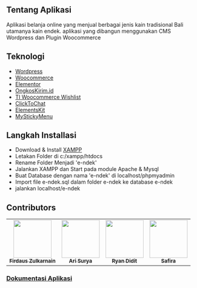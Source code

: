 ## Tentang Aplikasi
Aplikasi belanja online yang menjual berbagai jenis kain tradisional Bali utamanya kain endek. aplikasi yang dibangun menggunakan CMS Wordpress dan Plugin Woocommerce

## Teknologi

- [Wordpress](https://wordpress.org/)
- [Woocommerce](https://woocommerce.com/)
- [Elementor](https://elementor.com/)
- [OngkosKirim.id](https://plugin.ongkoskirim.id/)
- [TI Woocommerce Wishlist](https://id.wordpress.org/plugins/ti-woocommerce-wishlist/)
- [ClickToChat](https://wordpress.org/plugins/click-to-chat-for-whatsapp/)
- [ElementsKit](https://wordpress.org/plugins/elementskit-lite/)
- [MyStickyMenu](https://id.wordpress.org/plugins/mystickymenu/)

## Langkah Installasi
- Download & Install [XAMPP](https://www.apachefriends.org/download.html)
- Letakan Folder di c:/xampp/htdocs
- Rename Folder Menjadi 'e-ndek'
- Jalankan XAMPP dan Start pada module Apache & Mysql
- Buat Database dengan nama 'e-ndek' di localhost/phpmyadmin
- Import file e-ndek.sql dalam folder e-ndek ke database e-ndek
- jalankan localhost/e-ndek

## Contributors
<table>
  <tr>
    <td align="center"><a href="https://github.com/firdauszulkarnain"><img src="https://avatars.githubusercontent.com/u/67721580?v=4" width="100px;" alt=""/><br /><sub><b>Firdaus Zulkarnain</b></sub></a></td>
    <td align="center"><a href="https://github.com/arisurya7"><img src="https://avatars.githubusercontent.com/u/57089067?v=4" width="100px;" alt=""/><br /><sub><b>Ari Surya</b></sub></a></td>
    <td align="center"><a href="https://github.com/ryandidit"><img src="https://avatars.githubusercontent.com/u/65303453?v=4" width="100px;" alt=""/><br /><sub><b>Ryan Didit</b></sub></a></td>
    <td align="center"><a href="https://github.com/sfsafira"><img src="https://avatars.githubusercontent.com/u/71541535?v=4" width="100px;" alt=""/><br /><sub><b>Safira</b></sub></a></td>
  </tr>
 </table>
 
 ### [Dokumentasi Aplikasi](https://drive.google.com/drive/folders/1hnAktPZOs946xy17WVDzxvNGQeBmqJU5?usp=sharing)

